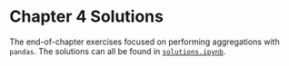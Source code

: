 # Chapter 4 Solutions

The end-of-chapter exercises focused on performing aggregations with `pandas`. The solutions can all be found in [`solutions.ipynb`](solutions.ipynb).
